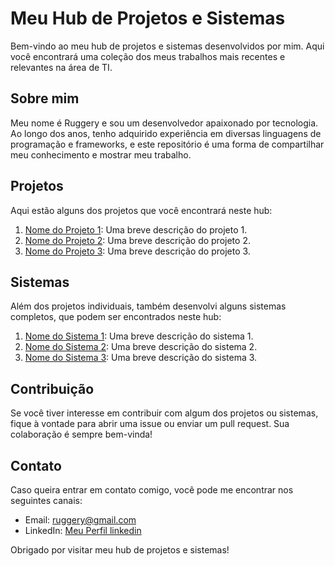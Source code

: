 # Meu Hub de Projetos e Sistemas

Bem-vindo ao meu hub de projetos e sistemas desenvolvidos por mim. Aqui você encontrará uma coleção dos meus trabalhos mais recentes e relevantes na área de TI.

## Sobre mim

Meu nome é Ruggery e sou um desenvolvedor apaixonado por tecnologia. Ao longo dos anos, tenho adquirido experiência em diversas linguagens de programação e frameworks, e este repositório é uma forma de compartilhar meu conhecimento e mostrar meu trabalho.

## Projetos

Aqui estão alguns dos projetos que você encontrará neste hub:

1. [Nome do Projeto 1](link-para-o-projeto-1): Uma breve descrição do projeto 1.
2. [Nome do Projeto 2](link-para-o-projeto-2): Uma breve descrição do projeto 2.
3. [Nome do Projeto 3](link-para-o-projeto-3): Uma breve descrição do projeto 3.

## Sistemas

Além dos projetos individuais, também desenvolvi alguns sistemas completos, que podem ser encontrados neste hub:

1. [Nome do Sistema 1](link-para-o-sistema-1): Uma breve descrição do sistema 1.
2. [Nome do Sistema 2](link-para-o-sistema-2): Uma breve descrição do sistema 2.
3. [Nome do Sistema 3](link-para-o-sistema-3): Uma breve descrição do sistema 3.

## Contribuição

Se você tiver interesse em contribuir com algum dos projetos ou sistemas, fique à vontade para abrir uma issue ou enviar um pull request. Sua colaboração é sempre bem-vinda!

## Contato

Caso queira entrar em contato comigo, você pode me encontrar nos seguintes canais:

- Email: ruggery@gmail.com
- LinkedIn: [Meu Perfil linkedin](https://www.linkedin.com/in/ruggery-meira-navarro-ribeiro-96756728/)

Obrigado por visitar meu hub de projetos e sistemas!
